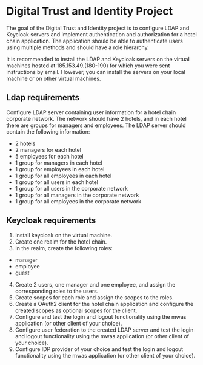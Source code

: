 
# Digital Trust and Identity Project

The goal of the Digital Trust and Identity project is to configure LDAP and Keycloak servers and implement authentication and authorization for a hotel chain application. The application should be able to authenticate users using multiple methods and should have a role hierarchy.

It is recommended to install the LDAP and Keycloak servers on the virtual machines hosted at 185.153.49.(180-190) for which you were sent instructions by email. However, you can install the servers on your local machine or on other virtual machines.  

## Ldap requirements

Configure LDAP server containing user information for a hotel chain corporate network. The network should have 2 hotels, and in each hotel there are groups for managers and employees. The LDAP server should contain the following information:

- 2 hotels
- 2 managers for each hotel
- 5 employees for each hotel
- 1 group for managers in each hotel
- 1 group for employees in each hotel
- 1 group for all employees in each hotel
- 1 group for all users in each hotel
- 1 group for all users in the corporate network
- 1 group for all managers in the corporate network
- 1 group for all employees in the corporate network

## Keycloak requirements
1. Install keycloak on the virtual machine. 
2. Create one realm for the hotel chain. 
3. In the realm, create the following roles:
- manager
- employee
- guest
4. Create 2 users, one manager and one employee, and assign the corresponding roles to the users.
5. Create scopes for each role and assign the scopes to the roles.
6. Create a OAuth2 client for the hotel chain application and configure the created scopes as optional scopes for the client.
7. Configure and test the login and logout functionality using the mwas application (or other client of your choice).
8. Configure user federation to the created LDAP server and test the login and logout functionality using the mwas application (or other client of your choice).
9. Configure IDP provider of your choice and test the login and logout functionality using the mwas application (or other client of your choice).